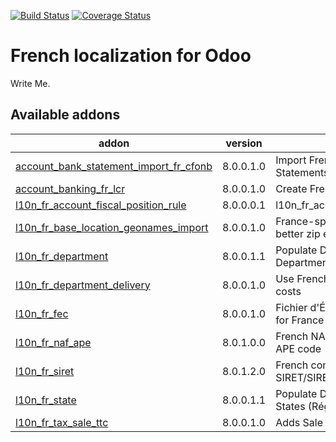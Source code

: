 [![Build Status](https://travis-ci.org/OCA/l10n-france.svg?branch=8.0)](https://travis-ci.org/OCA/l10n-france)
[![Coverage Status](https://coveralls.io/repos/OCA/l10n-france/badge.png?branch=8.0)](https://coveralls.io/r/OCA/l10n-france?branch=8.0)


French localization for Odoo
============================

Write Me. 

[//]: # (addons)
Available addons
----------------
addon | version | summary
--- | --- | ---
[account_bank_statement_import_fr_cfonb](account_bank_statement_import_fr_cfonb/) | 8.0.0.1.0 | Import French CFONB files as Bank Statements in Odoo
[account_banking_fr_lcr](account_banking_fr_lcr/) | 8.0.0.1.0 | Create French LCR CFONB files
[l10n_fr_account_fiscal_position_rule](l10n_fr_account_fiscal_position_rule/) | 8.0.0.0.1 | l10n_fr_account_fiscal_position_rule
[l10n_fr_base_location_geonames_import](l10n_fr_base_location_geonames_import/) | 8.0.0.1.0 | France-specific tuning for import of better zip entries from Geonames
[l10n_fr_department](l10n_fr_department/) | 8.0.0.1.1 | Populate Database with French Departments (Départements)
[l10n_fr_department_delivery](l10n_fr_department_delivery/) | 8.0.0.1.0 | Use French Departments in delivery costs
[l10n_fr_fec](l10n_fr_fec/) | 8.0.0.1.0 | Fichier d'Échange Informatisé (FEC) for France
[l10n_fr_naf_ape](l10n_fr_naf_ape/) | 8.0.1.0.0 | French NAF partner categories and APE code
[l10n_fr_siret](l10n_fr_siret/) | 8.0.1.2.0 | French company identity numbers SIRET/SIREN/NIC
[l10n_fr_state](l10n_fr_state/) | 8.0.0.1.1 | Populate Database with French States (Région)
[l10n_fr_tax_sale_ttc](l10n_fr_tax_sale_ttc/) | 8.0.0.1.0 | Adds Sale Tax TTC (all rates)

[//]: # (end addons)

